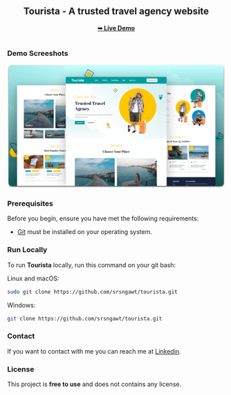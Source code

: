<div align="center">
    <h2 align="center">Tourista - A trusted travel agency website</h2>
    <a href="" ><strong>➥ Live Demo</strong></a>

</div>

<br />

### Demo Screeshots

![Tourista Desktop Demo](./assets/screenshot.png "Desktop Demo")

### Prerequisites

Before you begin, ensure you have met the following requirements:

* [Git](https://git-scm.com/downloads "Download Git") must be installed on your operating system.

### Run Locally

To run **Tourista** locally, run this command on your git bash:

Linux and macOS:

```bash
sudo git clone https://github.com/srsngawt/tourista.git
```

Windows:

```bash
git clone https://github.com/srsngawt/tourista.git
```

### Contact

If you want to contact with me you can reach me at [Linkedin](https://www.linkedin.com/in/shubham-sangawat-ba4b661b1/).

### License

This project is **free to use** and does not contains any license.